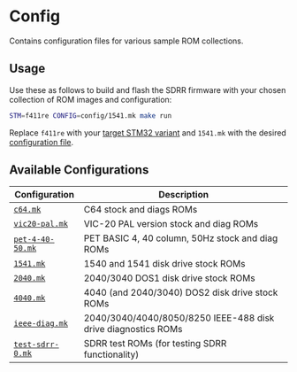 # Config

Contains configuration files for various sample ROM collections.

## Usage

Use these as follows to build and flash the SDRR firmware with your chosen collection of ROM images and configuration:

```bash
STM=f411re CONFIG=config/1541.mk make run
```

Replace `f411re` with your [target STM32 variant](/README.md#supported-stm32-microcontrollers) and `1541.mk` with the desired [configuration file](#available-configurations).

## Available Configurations

| Configuration | Description |
|---------------|-------------|
| [`c64.mk`](c64.mk) | C64 stock and diags ROMs |
| [`vic20-pal.mk`](vic20-pal.mk) | VIC-20 PAL version stock and diag ROMs |
| [`pet-4-40-50.mk`](pet-4-40-50.mk) | PET BASIC 4, 40 column, 50Hz stock and diag ROMs |
| [`1541.mk`](1541.mk) | 1540 and 1541 disk drive stock ROMs |
| [`2040.mk`](2040.mk) | 2040/3040 DOS1 disk drive stock ROMs |
| [`4040.mk`](4040.mk) | 4040 (and 2040/3040) DOS2 disk drive stock ROMs |
| [`ieee-diag.mk`](ieee-diag.mk) | 2040/3040/4040/8050/8250 IEEE-488 disk drive diagnostics ROMs |
| [`test-sdrr-0.mk`](test-sdrr-0.mk) | SDRR test ROMs (for testing SDRR functionality) |
